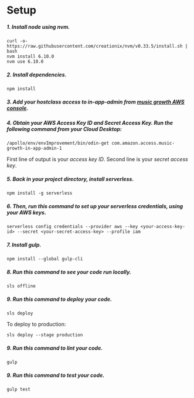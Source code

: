 # Setup


##### 1. Install node using nvm.
```
curl -o- https://raw.githubusercontent.com/creationix/nvm/v0.33.5/install.sh | bash
nvm install 6.10.0
nvm use 6.10.0
```

##### 2. Install dependencies.
```
npm install
```

##### 3. Add your hostclass access to *in-app-admin* from [music growth AWS console](https://access.amazon.com/aws/accounts/show_user?account=music-growth&user=in-app-admin).


##### 4. Obtain your AWS Access Key ID and Secret Access Key. Run the following command from your Cloud Desktop:
```
/apollo/env/envImprovement/bin/odin-get com.amazon.access.music-growth-in-app-admin-1
``` 

First line of output is your *access key ID*. Second line is your *secret access key*.


##### 5. Back in your project directory, install serverless.
```
npm install -g serverless
```

##### 6. Then, run this command to set up your serverless credentials, using your AWS keys.
```
serverless config credentials --provider aws --key <your-access-key-id> --secret <your-secret-access-key> --profile iam
```

##### 7. Install gulp.
```
npm install --global gulp-cli
```

##### 8. Run this command to see your code run locally.
```
sls offline
```

##### 9. Run this command to deploy your code.
```
sls deploy

```

To deploy to production:
```
sls deploy --stage production
```

##### 9. Run this command to lint your code.
```
gulp

```

##### 9. Run this command to test your code.
```
gulp test

```


